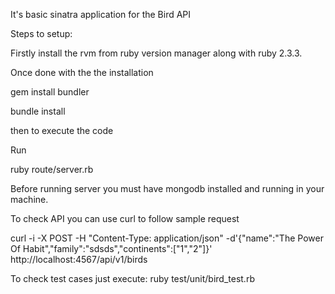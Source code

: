 It's basic sinatra application for the Bird API

Steps to setup:

Firstly install the rvm from ruby version manager along with ruby 2.3.3.

Once done with the the installation 

gem install bundler 

bundle install

then to execute the code

Run

ruby route/server.rb

Before running server you must have mongodb installed and running in your machine.


To check API you can use curl to follow sample request

 curl -i -X POST -H "Content-Type: application/json" -d'{"name":"The Power Of Habit","family":"sdsds","continents":["1","2"]}' http://localhost:4567/api/v1/birds 

 To check test cases just execute: ruby test/unit/bird_test.rb








